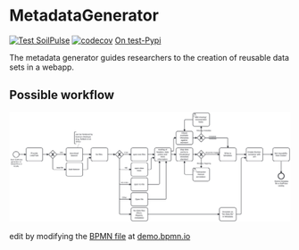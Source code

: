 # MetadataGenerator

[![Test SoilPulse](https://github.com/jonaslenz/MetadataGenerator/actions/workflows/python-package.yml/badge.svg)](https://github.com/jonaslenz/MetadataGenerator/actions/workflows/python-package.yml)
[![codecov](https://codecov.io/gh/jonaslenz/MetadataGenerator/graph/badge.svg?token=MNH7U3WUSW)](https://codecov.io/gh/jonaslenz/MetadataGenerator)
[On test-Pypi](https://test.pypi.org/project/soilpulse/)

The metadata generator guides researchers to the creation of reusable data sets in a webapp.

## Possible workflow

![BPMN](https://raw.githubusercontent.com/SoilPulse/MetadataGenerator/main/metagen_BPMN.svg)

edit by modifying the [BPMN file](https://github.com/SoilPulse/MetadataGenerator/blob/add_BPMN/metagen.bpmn) at [demo.bpmn.io](demo.bpmn.io)
